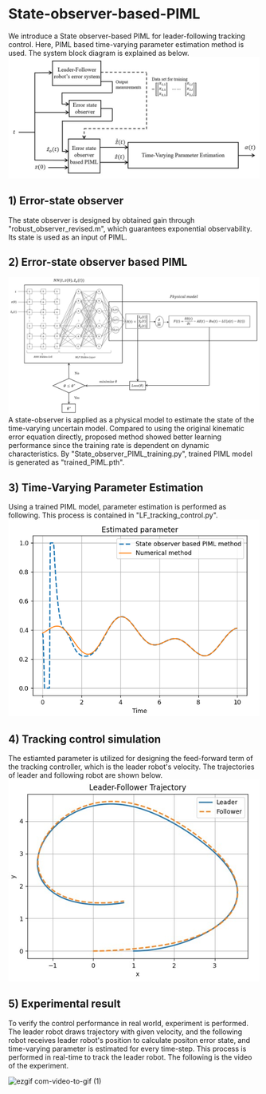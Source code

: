 # State-observer-based-PIML

We introduce a State observer-based PIML for leader-following tracking control. Here, PIML based time-varying parameter estimation method is used. The system block diagram is explained as below.
![block diagram](https://github.com/sjpark000/State-observer-PIML/blob/main/block_diagram.jpg)

## 1) Error-state observer
The state observer is designed by obtained gain through "robust_observer_revised.m", which guarantees exponential observability. Its state is used as an input of PIML.
## 2) Error-state observer based PIML
![observer-based PIML](https://github.com/sjpark000/State-observer-PIML/blob/main/observer_based_PIML.jpg)
A state-observer is applied as a physical model to estimate the state of the time-varying uncertain model. Compared to using the original kinematic error equation directly, proposed method showed better learning performance since the training rate is dependent on dynamic characteristics. By "State_observer_PIML_training.py", trained PIML model is generated as "trained_PIML.pth".
## 3) Time-Varying Parameter Estimation
Using a trained PIML model, parameter estimation is performed as following. This process is contained in "LF_tracking_control.py".
![parameter_estimation](https://github.com/sjpark000/State-observer-PIML/blob/main/parameter_Case1_new.png)

## 4) Tracking control simulation
The estiamted parameter is utilized for designing the feed-forward term of the tracking controller, which is the leader robot's velocity. The trajectories of leader and following robot are shown below.
![tracking control](https://github.com/sjpark000/State-observer-PIML/blob/main/traj_proposed_controller.jpg)

## 5) Experimental result
To verify the control performance in real world, experiment is performed. The leader robot draws trajectory with given velocity, and the following robot receives leader robot's position to calculate positon error state, and time-varying parameter is estimated for every time-step. This process is performed in real-time to track the leader robot. The following is the video of the experiment.


![ezgif com-video-to-gif (1)](https://github.com/sjpark000/State-observer-PIML/assets/110597177/fcc46278-1186-4b73-9acd-80a813c9aeaa)

